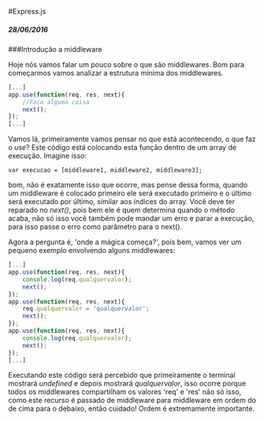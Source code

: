 #Express.js

##### 28/06/2016

###Introdução a middleware

Hoje nós vamos falar um pouco sobre o que são middlewares.
Bom para começarmos vamos analizar a estrutura mínima dos middlewares.

```javascript
[...]
app.use(function(req, res, next){
    //Faca alguma coisa
    next();
});
[...]
```
Vamos lá, primeiramente vamos pensar no que está acontecendo, o que faz o *use*? Este código está colocando esta função dentro de um array de execução. Imagine isso:
```
var execucao = [middleware1, middleware2, middleware3];
```
bom, não é exatamente isso que ocorre, mas pense dessa forma, quando um middleware é colocado primeiro ele será executado primeiro e o último será executado por último, similar aos índices do array. Você deve ter reparado no *next()*, pois bem ele é quem determina quando o método acaba, não só isso você também pode mandar um erro e parar a execução, para isso passe o erro como parâmetro para o next().

Agora a pergunta é, 'onde a mágica começa?', pois bem, vamos ver um pequeno exemplo envolvendo alguns middlewares:

```javascript
[...]
app.use(function(req, res, next){
    console.log(req.qualquervalor);
    next();
});
app.use(function(req, res, next){
    req.qualquervalor = 'qualquervalor';
    next();
});
app.use(function(req, res, next){
    console.log(req.qualquervalor);
    next();
});
[...]
```
Executando este código será percebido que primeiramente o terminal mostrará *undefined* e depois mostrará *qualquervalor*, isso ocorre porque todos os middlewares compartilham os valores 'req' e 'res' não só isso, como este recurso é passado de middleware para middleware em ordem do de cima para o debaixo, então cuidado! Ordem é extremamente importante.
